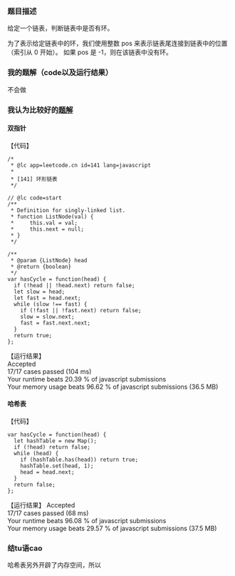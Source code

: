 ### 题目描述
给定一个链表，判断链表中是否有环。  
  
为了表示给定链表中的环，我们使用整数 pos 来表示链表尾连接到链表中的位置（索引从 0 开始）。 如果 pos 是 -1，则在该链表中没有环。
### 我的题解（code以及运行结果）
不会做
### 我认为比较好的[题解](https://leetcode-cn.com/problems/linked-list-cycle/solution/huan-xing-lian-biao-by-leetcode/)
#### 双指针
【代码】  
```
/*
 * @lc app=leetcode.cn id=141 lang=javascript
 *
 * [141] 环形链表
 */

// @lc code=start
/**
 * Definition for singly-linked list.
 * function ListNode(val) {
 *     this.val = val;
 *     this.next = null;
 * }
 */

/**
 * @param {ListNode} head
 * @return {boolean}
 */
var hasCycle = function(head) {  
  if (!head || !head.next) return false;  
  let slow = head;
  let fast = head.next;
  while (slow !== fast) {
    if (!fast || !fast.next) return false;
    slow = slow.next;
    fast = fast.next.next;
  }
  return true;
};
```
【运行结果】  
Accepted  
17/17 cases passed (104 ms)  
Your runtime beats 20.39 % of javascript submissions  
Your memory usage beats 96.62 % of javascript submissions (36.5 MB)  
#### 哈希表
【代码】  
```
var hasCycle = function(head) {
  let hashTable = new Map();
  if (!head) return false;
  while (head) {
    if (hashTable.has(head)) return true;
    hashTable.set(head, 1);
    head = head.next;
  }
  return false;
};
```
【运行结果】
Accepted  
17/17 cases passed (68 ms)  
Your runtime beats 96.08 % of javascript submissions  
Your memory usage beats 29.57 % of javascript submissions (37.5 MB)  
### 结tu语cao
哈希表另外开辟了内存空间，所以